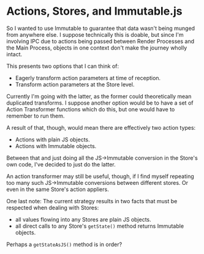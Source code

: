 Actions, Stores, and Immutable.js
=================================

So I wanted to use Immutable to guarantee that data wasn't being munged from anywhere else.  I suppose technically this is doable, but since I'm involving IPC due to actions being passed between Render Processes and the Main Process, objects in one context don't make the journey wholly intact.

This presents two options that I can think of:
- Eagerly transform action parameters at time of reception.
- Transform action parameters at the Store level.

Currently I'm going with the latter, as the former could theoretically mean duplicated transforms.  I suppose another option would be to have a set of Action Transformer functions which do this, but one would have to remember to run them.

A result of that, though, would mean there are effectively two action types:
- Actions with plain JS objects.
- Actions with Immutable objects.

Between that and just doing all the JS->Immutable conversion in the Store's own code, I've decided to just do the latter.

An action transformer may still be useful, though, if I find myself repeating too many such JS->Immutable conversions between different stores.  Or even in the same Store's action appliers.

One last note: The current strategy results in two facts that must be respected when dealing with Stores:
- all values flowing into any Stores are plain JS objects.
- all direct calls to any Store's `getState()` method returns Immutable objects.

Perhaps a `getStateAsJS()` method is in order?
